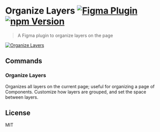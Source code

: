 # Organize Layers [![Figma Plugin](https://img.shields.io/badge/figma-Organize%20Layers-1BC47D.svg)](https://www.figma.com/c/plugin/786286754606650597/Organize-Layers) [![npm Version](https://img.shields.io/npm/v/figma-organize-layers.svg)](https://www.npmjs.com/package/figma-organize-layers)

> A Figma plugin to organize layers on the page

[![Organize Layers](https://raw.githubusercontent.com/yuanqing/figma-plugins/master/packages/figma-organize-layers/media/cover.png)](https://www.figma.com/c/plugin/786286754606650597/Organize-Layers)

## Commands

### Organize Layers

Organizes all layers on the current page; useful for organizing a page of Components. Customize how layers are grouped, and set the space between layers.

## License

MIT

